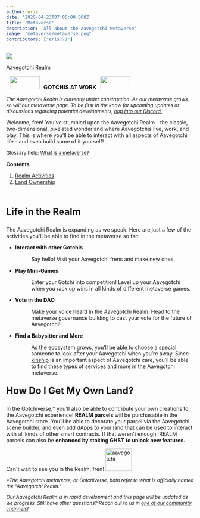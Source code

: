 ```yaml
---
author: eris
date: '2020-04-23T07:00:00.000Z'
title: 'Metaverse'
description: 'All about the Aavegotchi Metaverse'
image: "metaverse/metaverse.png"
contributors: ["eris771"]
---
```


<div class="headerImageContainer">
<img src="/metaverse/metaverse.png" class="headerImage">
<p class="headerImageText">Aavegotchi Realm</p>
</div>


<p style="font-size:15px;"><img src="/metaverse/construction.png" width="80" height="35" hspace="10"><b>GOTCHIS AT WORK</b><img src="/metaverse/construction2.png" width="80" height="35" hspace="10"></p>
<p style="font-style:italic; font-size:13px;">The Aavegotchi Realm is currently under construction. As our metaverse grows, so will our metaverse page. To be first in the know
for upcoming updates or discussions regarding potential developments, <a href="https://discord.com/invite/3fkAkdS">hop into our Discord.</a></p>


Welcome, fren! You’ve stumbled upon the Aavegotchi Realm - the classic, two-dimensional, pixelated wonderland where Aavegotchis live, work, and play. This is where you’ll 
be able to interact with all aspects of Aavegotchi life - and even build some of it yourself! 

<p style="font-size:13px;">Glossary help: <a href="https://wiki.aavegotchi.com/glossary#metaverse">What is a metaverse?</a></p>

<a name="Realm"></a>

<div class="contentsBox">

**Contents**

<ol>
<li><a href=#Realm>Realm Activities</a></li>
<li><a href=#Land>Land Ownership</a></li>
</ol>

</div>

&nbsp;

<p style="font-size:25px;"><b>Life in the Realm</b></p>

The Aavegotchi Realm is expanding as we speak. Here are just a few of the activities you'll be able to find in the metaverse so far:


<ul><p style="margin-left: 2.4em"><b><li>Interact with other Gotchis</li></b></p></ul>

<p style="margin-left: 4.8em">Say hello! Visit your Aavegotchi frens and make new ones.</p>

<ul><p style="margin-left: 2.4em"><b><li>Play Mini-Games</li></b></p></ul>

<p style="margin-left: 4.8em">Enter your Gotchi into competition! Level up your Aavegotchi when you rack up wins in all kinds of different metaverse games.</p>

<ul><p style="margin-left: 2.4em"><b><li>Vote in the DAO</li></b></p></ul>

<p style="margin-left: 4.8em">Make your voice heard in the Aavegotchi Realm. Head to the metaverse governance building to cast your vote for the future of Aavegotchi!</p>

<ul><p style="margin-left: 2.4em"><b><li>Find a Babysitter and More</li></b></p></ul>

<p style="margin-left: 4.8em">As the ecosystem grows, you’ll be able to choose a special someone to look after your Aavegotchi when you’re away. Since 
<a href="https://docs.google.com/document/d/186zOapKeHNNJ9y8LIByQQ64rs0eJUlEF/edit#heading=h.2g1uoi1shr1d">kinship</a> is an important aspect of Aavegotchi care, you’ll be able to find these types of services and more in the Aavegotchi metaverse.</p>
<a name="Land"></a>
<p style="font-size:25px;"><b>How Do I Get My Own Land?</b></p>


In the Gotchiverse,* you’ll also be able to contribute your own creations to the Aavegotchi experience! **REALM parcels** will be purchasable in the Aavegotchi store. You’ll be able to decorate your parcel via the Aavegotchi 
scene builder, and even add dApps to your land that can be used to interact with all kinds of other smart contracts. If that weren't enough,
REALM parcels can also be **enhanced by staking GHST to unlock new features.** 

Can't wait to see you in the Realm, fren! <img src="/metaverse/aavegotchiwave.png" alt = "aavegotchi" width="70" height="60">

<p style="font-size:13px; font-style:italic;">*The Aavegotchi metaverse, or Gotchiverse, both refer to what is officially named the "Aavegotchi Realm." </a></p>

<p style="font-size:13px; font-style:italic;">Our Aavegotchi Realm is in rapid development and this page will be updated as we progress. Still have other questions? Reach out to us in <a href="https://aavegotchi-wiki-git-main.bullionix.vercel.app/en/community">one of our
 community channels!</a></p>